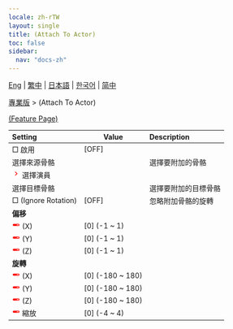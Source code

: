 ```yaml
---
locale: zh-rTW
layout: single
title: (Attach To Actor)
toc: false
sidebar:
  nav: "docs-zh"
---
```

[Eng](/dancexr/menu/2025.4/actor/attach_to_actor) | [繁中](/tw/dancexr/menu/2025.4/actor/attach_to_actor) | [日本語](/jp/dancexr/menu/2025.4/actor/attach_to_actor) | [한국어](/kr/dancexr/menu/2025.4/actor/attach_to_actor) | [简中](/zh/dancexr/menu/2025.4/actor/attach_to_actor)

[專業版](../menu#專業版) > (Attach To Actor)



[(Feature Page)](/tw/dancexr/features/attach_to_actor)

| Setting | Value | Description |
| :--- | --- | :--- |
|  □ 啟用| [OFF] | 
|  選擇來源骨骼|| 選擇要附加的骨骼
| <img src="/images/icon/ic_chevron.png" alt="chevron icon"/> 選擇演員|  |  |
|  選擇目標骨骼|| 選擇要附加的目標骨骼
|  □ (Ignore Rotation)| [OFF] | 忽略附加骨骼的旋轉
|  <b>偏移</b>|| 
| <img src="/images/icon/ic_slider.png" alt="slider icon"/> (X)| [0] (-1 ~ 1) | 
| <img src="/images/icon/ic_slider.png" alt="slider icon"/> (Y)| [0] (-1 ~ 1) | 
| <img src="/images/icon/ic_slider.png" alt="slider icon"/> (Z)| [0] (-1 ~ 1) | 
|  <b>旋轉</b>|| 
| <img src="/images/icon/ic_slider.png" alt="slider icon"/> (X)| [0] (-180 ~ 180) | 
| <img src="/images/icon/ic_slider.png" alt="slider icon"/> (Y)| [0] (-180 ~ 180) | 
| <img src="/images/icon/ic_slider.png" alt="slider icon"/> (Z)| [0] (-180 ~ 180) | 
| <img src="/images/icon/ic_slider.png" alt="slider icon"/> 縮放| [0] (-4 ~ 4) | 
